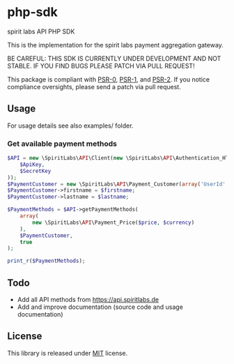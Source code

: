 php-sdk
=======

spirit labs API PHP SDK

This is the implementation for the spirit labs payment aggregation gateway.

BE CAREFUL: THIS SDK IS CURRENTLY UNDER DEVELOPMENT AND NOT STABLE. IF YOU FIND BUGS PLEASE PATCH VIA PULL REQUEST!

This package is compliant with [PSR-0](http://www.php-fig.org/psr/0/), [PSR-1](http://www.php-fig.org/psr/1/), and [PSR-2](http://www.php-fig.org/psr/2/).
If you notice compliance oversights, please send a patch via pull request.


## Usage

For usage details see also examples/ folder.

### Get available payment methods
```php
$API = new \SpiritLabs\API\Client(new \SpiritLabs\API\Authentication_HTTPBasicAccessAuth(
	$ApiKey,
	$SecretKey
));
$PaymentCustomer = new \SpiritLabs\API\Payment_Customer(array('UserId' => $UserId));
$PaymentCustomer->firstname = $firstname;
$PaymentCustomer->lastname = $lastname;

$PaymentMethods = $API->getPaymentMethods(
	array(
		new \SpiritLabs\API\Payment_Price($price, $currency)
	),
	$PaymentCustomer,
	true
);

print_r($PaymentMethods);
```


## Todo
* Add all API methods from https://api.spiritlabs.de
* Add and improve documentation (source code and usage documentation)

## License
This library is released under [MIT](http://www.tldrlegal.com/license/mit-license) license.